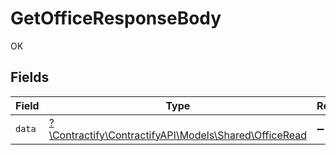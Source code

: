 # GetOfficeResponseBody

OK


## Fields

| Field                                                                                      | Type                                                                                       | Required                                                                                   | Description                                                                                |
| ------------------------------------------------------------------------------------------ | ------------------------------------------------------------------------------------------ | ------------------------------------------------------------------------------------------ | ------------------------------------------------------------------------------------------ |
| `data`                                                                                     | [?\Contractify\ContractifyAPI\Models\Shared\OfficeRead](../../Models/Shared/OfficeRead.md) | :heavy_minus_sign:                                                                         | N/A                                                                                        |